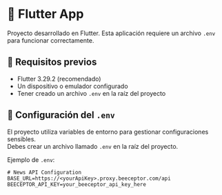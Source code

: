 # 📱 Flutter App

Proyecto desarrollado en Flutter. Esta aplicación requiere un archivo `.env` para funcionar correctamente.

## 🚀 Requisitos previos

- Flutter 3.29.2 (recomendado)
- Un dispositivo o emulador configurado
- Tener creado un archivo `.env` en la raíz del proyecto

## 📄 Configuración del `.env`

El proyecto utiliza variables de entorno para gestionar configuraciones sensibles.  
Debes crear un archivo llamado `.env` en la raíz del proyecto.

Ejemplo de `.env`:

```env
# News API Configuration
BASE_URL=https://<yourApiKey>.proxy.beeceptor.com/api
BEECEPTOR_API_KEY=your_beeceptor_api_key_here

